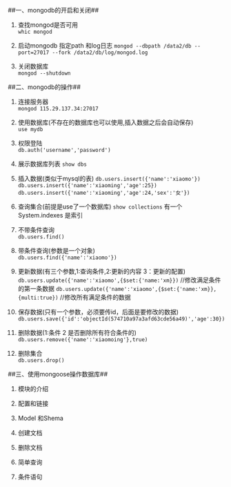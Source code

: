 <!--
author: 小莫
date: 2016-05-27
title: mongodb数据库的使用
tags: mongodb
category: mongodb
status: publish
summary: 最近在学习node，所以听说node和mongodb更配哦。。所以我就来学习mongodb了
-->

##一、mongodb的开启和关闭##

1. 查找mongod是否可用  
`whic mongod`

2. 启动mongodb 指定path 和log日志
`mongod --dbpath /data2/db --port=27017 --fork /data2/db/log/mongod.log`

3. 关闭数据库  
`mongod --shutdown`


##二、mongodb的操作##  

1. 连接服务器  
`mongod 115.29.137.34:27017`  

2. 使用数据库(不存在的数据库也可以使用,插入数据之后会自动保存)  
`use mydb`  

3. 权限登陆  
`db.auth('username','password')`

4. 展示数据库列表
`show dbs`

5. 插入数据(类似于mysql的表)
`db.users.insert({'name':'xiaomo'})`  
`db.users.insert({'name':'xiaoming','age':25})`  
`db.users.insert({'name':'xiaoming','age':24,'sex':'女'})`

6. 查询集合(前提是use了一个数据库)
`show collections`
有一个System.indexes 是索引

7. 不带条件查询  
`db.users.find()`  

8. 带条件查询(参数是一个对象)  
`db.users.find({'name':'xiaomo'})`

9. 更新数据(有三个参数,1:查询条件,2:更新的内容 3：更新的配置)
`db.users.update({'name':'xiaomo',{$set:{'name:'xm}})` //修改满足条件的第一条数据
`db.users.update({'name':'xiaomo',{$set:{'name:'xm}},{multi:true})`  //修改所有满足条件的数据

10. 保存数据(只有一个参数，必须要传id，后面是要修改的数据)  
`db.users.save({'id':'objectId(574710a97a3afd63cde56a49)','age':30})`

11. 删除数据(1:条件 2 是否删除所有符合条件的)
`db.users.remove({'name':'xiaomoing'},true)`  

12. 删除集合  
`db.users.drop()`

##三、使用mongoose操作数据库##  

1. 模块的介绍  

2. 配置和链接  

3. Model 和Shema

4. 创建文档  

5. 删除文档  

6. 简单查询

7. 条件语句  
